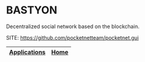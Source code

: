 # BASTYON

 Decentralized social network based on the blockchain.

 SITE: https://github.com/pocketnetteam/pocketnet.gui

 | [Applications](https://portable-linux-apps.github.io/apps.html) | [Home](https://portable-linux-apps.github.io)
 | --- | --- |
